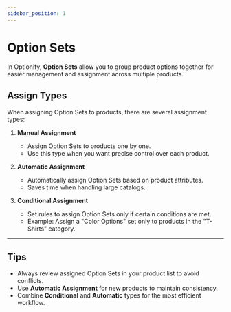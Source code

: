 ```yaml
---
sidebar_position: 1
---
```


# Option Sets

In Optionify, **Option Sets** allow you to group product options together for easier management and assignment across multiple products.

## Assign Types

When assigning Option Sets to products, there are several assignment types:

1. **Manual Assignment**
   - Assign Option Sets to products one by one.
   - Use this type when you want precise control over each product.

2. **Automatic Assignment**
   - Automatically assign Option Sets based on product attributes.
   - Saves time when handling large catalogs.

3. **Conditional Assignment**
   - Set rules to assign Option Sets only if certain conditions are met.
   - Example: Assign a "Color Options" set only to products in the "T-Shirts" category.

---

## Tips

- Always review assigned Option Sets in your product list to avoid conflicts.
- Use **Automatic Assignment** for new products to maintain consistency.
- Combine **Conditional** and **Automatic** types for the most efficient workflow.
